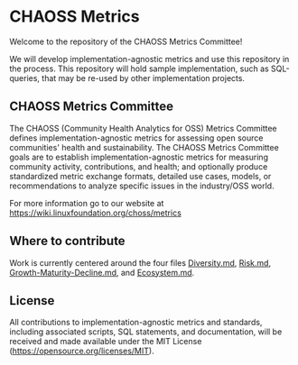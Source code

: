 # CHAOSS Metrics

Welcome to the repository of the CHAOSS Metrics Committee!

We will develop implementation-agnostic metrics and use this repository in the process.
This repository will hold sample implementation, such as SQL-queries, that may be re-used by other implementation projects.

## CHAOSS Metrics Committee

The CHAOSS (Community Health Analytics for OSS) Metrics Committee defines implementation-agnostic metrics for assessing open source communities' health and sustainability. The CHAOSS Metrics Committee goals are to establish implementation-agnostic metrics for measuring community activity, contributions, and health; and optionally produce standardized metric exchange formats, detailed use cases, models, or recommendations to analyze specific issues in the industry/OSS world.

For more information go to our website at https://wiki.linuxfoundation.org/choss/metrics

## Where to contribute

Work is currently centered around the four files  [Diversity.md](Diversity.md), [Risk.md](Risk.md), [Growth-Maturity-Decline.md](Growth-Maturity-Decline.md), and [Ecosystem.md](Ecosystem.md).

## License

All contributions to implementation-agnostic metrics and standards, including associated scripts, SQL statements, and documentation, will be received and made available under the MIT License (https://opensource.org/licenses/MIT).
